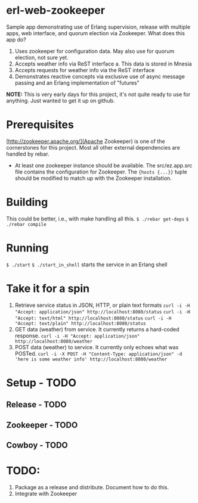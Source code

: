 # erl-web-zookeeper

Sample app demonstrating use of Erlang supervision, release with multiple apps, web interface, 
and quorum election via Zookeeper.  What does this app do?
   1. Uses zookeeper for configuration data.  May also use for quorum election, not sure yet.
   2. Accepts weather info via ReST interface
      a. This data is stored in Mnesia
   3. Accepts requests for weather info via the ReST interface
   4. Demonstrates reactive concepts via exclusive use of async message passing and an Erlang
      implementation of "futures" 


**NOTE:** This is very early days for this project, it's not quite ready to use for anything.  Just 
wanted to get it up on github.

# Prerequisites

[http://zookeeper.apache.org/](Apache Zookeeper) is one of the cornerstones for this project. Most all other external dependencies are handled by rebar.
* At least one zookeeper instance should be available.  The src/ez.app.src file contains the configuration for Zookeeper.  The `{hosts {...}}` tuple should be modified to match up with the Zookeeper installation.

# Building
This could be better, i.e., with make handling all this.
`$ ./rebar get-deps`
`$ ./rebar compile`

# Running
`$ ./start`
`$ ./start_in_shell` starts the service in an Erlang shell

# Take it for a spin
1. Retrieve service status in JSON, HTTP, or plain text formats
`curl -i -H "Accept: application/json" http://localhost:8080/status`
`curl -i -H "Accept: text/html" http://localhost:8080/status`
`curl -i -H "Accept: text/plain" http://localhost:8080/status`
2. GET data (weather) from service. It currently returns a hard-coded response.
`curl -i -H "Accept: application/json" http://localhost:8080/weather`
3. POST data (weather) to service. It currently only echoes what was POSTed.
`curl -i -X POST -H "Content-Type: application/json" -d 'here is some weather info' http://localhost:8080/weather`

# Setup - TODO
## Release - TODO
## Zookeeper - TODO
## Cowboy - TODO

# TODO:
1. Package as a release and distribute. Document how to do this.
2. Integrate with Zookeeper

